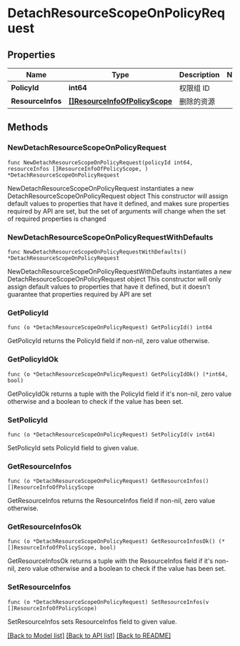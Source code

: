 # DetachResourceScopeOnPolicyRequest

## Properties

Name | Type | Description | Notes
------------ | ------------- | ------------- | -------------
**PolicyId** | **int64** | 权限组 ID | 
**ResourceInfos** | [**[]ResourceInfoOfPolicyScope**](ResourceInfoOfPolicyScope.md) | 删除的资源 | 

## Methods

### NewDetachResourceScopeOnPolicyRequest

`func NewDetachResourceScopeOnPolicyRequest(policyId int64, resourceInfos []ResourceInfoOfPolicyScope, ) *DetachResourceScopeOnPolicyRequest`

NewDetachResourceScopeOnPolicyRequest instantiates a new DetachResourceScopeOnPolicyRequest object
This constructor will assign default values to properties that have it defined,
and makes sure properties required by API are set, but the set of arguments
will change when the set of required properties is changed

### NewDetachResourceScopeOnPolicyRequestWithDefaults

`func NewDetachResourceScopeOnPolicyRequestWithDefaults() *DetachResourceScopeOnPolicyRequest`

NewDetachResourceScopeOnPolicyRequestWithDefaults instantiates a new DetachResourceScopeOnPolicyRequest object
This constructor will only assign default values to properties that have it defined,
but it doesn't guarantee that properties required by API are set

### GetPolicyId

`func (o *DetachResourceScopeOnPolicyRequest) GetPolicyId() int64`

GetPolicyId returns the PolicyId field if non-nil, zero value otherwise.

### GetPolicyIdOk

`func (o *DetachResourceScopeOnPolicyRequest) GetPolicyIdOk() (*int64, bool)`

GetPolicyIdOk returns a tuple with the PolicyId field if it's non-nil, zero value otherwise
and a boolean to check if the value has been set.

### SetPolicyId

`func (o *DetachResourceScopeOnPolicyRequest) SetPolicyId(v int64)`

SetPolicyId sets PolicyId field to given value.


### GetResourceInfos

`func (o *DetachResourceScopeOnPolicyRequest) GetResourceInfos() []ResourceInfoOfPolicyScope`

GetResourceInfos returns the ResourceInfos field if non-nil, zero value otherwise.

### GetResourceInfosOk

`func (o *DetachResourceScopeOnPolicyRequest) GetResourceInfosOk() (*[]ResourceInfoOfPolicyScope, bool)`

GetResourceInfosOk returns a tuple with the ResourceInfos field if it's non-nil, zero value otherwise
and a boolean to check if the value has been set.

### SetResourceInfos

`func (o *DetachResourceScopeOnPolicyRequest) SetResourceInfos(v []ResourceInfoOfPolicyScope)`

SetResourceInfos sets ResourceInfos field to given value.



[[Back to Model list]](../README.md#documentation-for-models) [[Back to API list]](../README.md#documentation-for-api-endpoints) [[Back to README]](../README.md)


